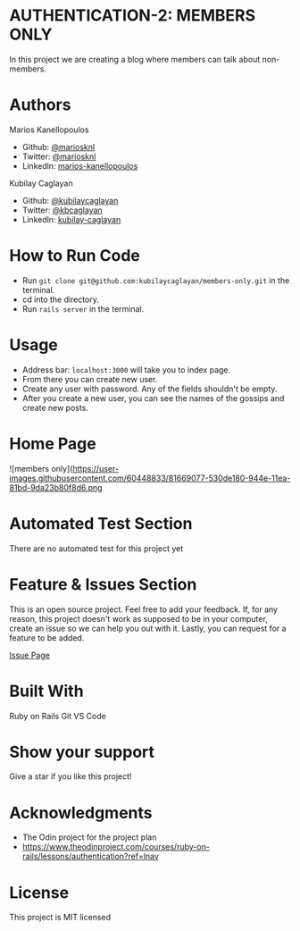 # AUTHENTICATION-2: MEMBERS ONLY

In this project we are creating a blog where members can talk about non-members.

# Authors

Marios Kanellopoulos
- Github: [@mariosknl](https://github.com/mariosknl)
- Twitter: [@mariosknl](https://twitter.com/MariosKnl)
- Linkedln: [marios-kanellopoulos](https://www.linkedin.com/in/marios-kanellopoulos)

Kubilay Caglayan
- Github: [@kubilaycaglayan](https://github.com/kubilaycaglayan)
- Twitter: [@kbcaglayan](https://twitter.com/kbcaglayan)
- Linkedln: [kubilay-caglayan](https://www.linkedin.com/in/kubilaycaglayan/)

# How to Run Code
- Run `git clone git@github.com:kubilaycaglayan/members-only.git` in the terminal.
- cd into the directory.
- Run `rails server` in the terminal.

# Usage 
- Address bar: `localhost:3000` will take you to index page. 
- From there you can create new user.
- Create any user with password. Any of the fields shouldn't be empty.
- After you create a new user, you can see the names of the gossips and create new posts.

# Home Page
![members only](https://user-images.githubusercontent.com/60448833/81669077-530de180-944e-11ea-81bd-9da23b80f8d6.png

# Automated Test Section
There are no automated test for this project yet

# Feature & Issues Section
This is an open source project. Feel free to add your feedback. If, for any reason, this project doesn't work as supposed to be in your computer, create an issue so we can help you out with it. Lastly, you can request for a feature to be added.

[Issue Page](https://github.com/kubilaycaglayan/members-only/issues)

# Built With

Ruby on Rails
Git
VS Code

# Show your support
Give a star if you like this project!

# Acknowledgments
- The Odin project for the project plan
- https://www.theodinproject.com/courses/ruby-on-rails/lessons/authentication?ref=lnav

# License
This project is MIT licensed
